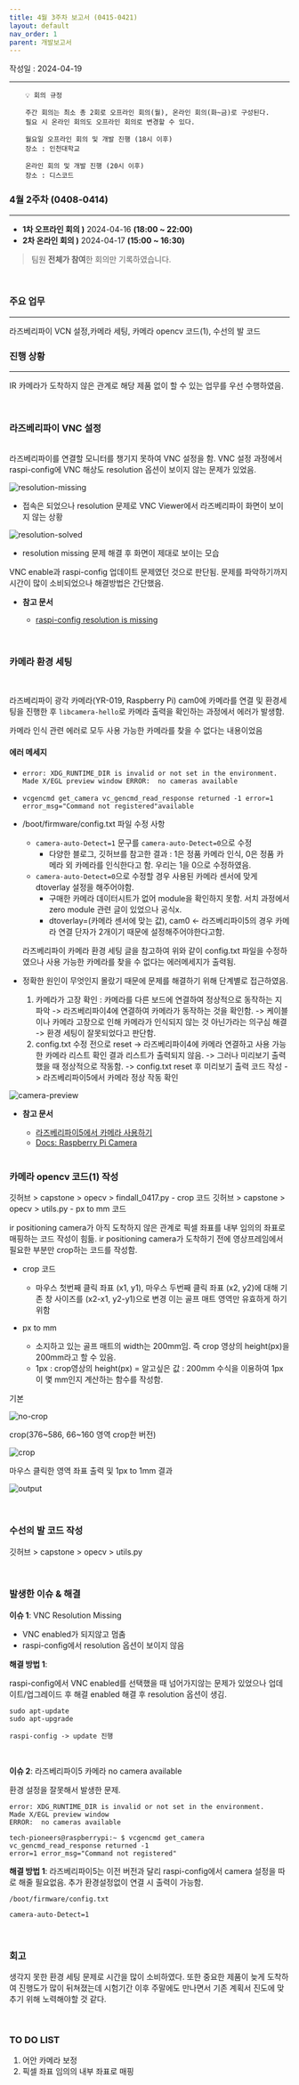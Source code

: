 ```yaml
---
title: 4월 3주차 보고서 (0415-0421)
layout: default
nav_order: 1
parent: 개발보고서
---
```


작성일 : 2024-04-19

---

```
    💡 회의 규정

    주간 회의는 최소 총 2회로 오프라인 회의(월), 온라인 회의(화~금)로 구성된다.
    필요 시 온라인 회의도 오프라인 회의로 변경할 수 있다.

    월요일 오프라인 회의 및 개발 진행 (18시 이후)
    장소 : 인천대학교

    온라인 회의 및 개발 진행 (20시 이후)
    장소 : 디스코드
```

### **4월 2주차 (0408-0414)**

---

- **1차 오프라인 회의 )** 2024-04-16 **(18:00 ~ 22:00)**
- **2차 온라인 회의 )** 2024-04-17 **(15:00 ~ 16:30)**

> 팀원 **전체가 참여**한 회의만 기록하였습니다.

<br/>

### **주요 업무**

---

라즈베리파이 VCN 설정,카메라 세팅, 카메라 opencv 코드(1), 수선의 발 코드

### **진행 상황**

---

IR 카메라가 도착하지 않은 관계로 해당 제품 없이 할 수 있는 업무를 우선 수행하였음.

<br/>

### 라즈베리파이 VNC 설정

<br/>
라즈베리파이를 연결할 모니터를 챙기지 못하여 VNC 설정을 함.
VNC 설정 과정에서 raspi-config에 VNC 해상도 resolution 옵션이 보이지 않는 문제가 있었음.

![resolution-missing](../../public/4-1/vnc.png)

- 접속은 되었으나 resolution 문제로 VNC Viewer에서 라즈베리파이 화면이 보이지 않는 상황

![resolution-solved](../../public/4-1/vnc-success.png)

- resolution missing 문제 해결 후 화면이 제대로 보이는 모습

VNC enable과 raspi-config 업데이트 문제였던 것으로 판단됨.
문제를 파악하기까지 시간이 많이 소비되었으나 해결방법은 간단했음.

- **참고 문서**

  - [raspi-config resolution is missing](https://forums.raspberrypi.com/viewtopic.php?t=331610)

<br/>

### 카메라 환경 세팅

<br/>

라즈베리파이 광각 카메라(YR-019, Raspberry Pi)
cam0에 카메라를 연결 및 환경세팅을 진행한 후 `libcamera-hello`로 카메라 출력을 확인하는 과정에서 에러가 발생함.

카메라 인식 관련 에러로 모두 사용 가능한 카메라를 찾을 수 없다는 내용이었음

#### 에러 메세지

- `error: XDG_RUNTIME_DIR is invalid or not set in the environment.
Made X/EGL preview window
ERROR:  no cameras available`
- `vcgencmd get_camera
vc_gencmd_read_response returned -1
error=1 error_msg="Command not registered"available`

- /boot/firmware/config.txt 파일 수정 사항

  - `camera-auto-Detect=1` 문구를 `camera-auto-Detect=0`으로 수정
    - 다양한 블로그, 깃허브를 참고한 결과 : 1은 정품 카메라 인식, 0은 정품 카메라 외 카메라를 인식한다고 함. 우리는 1을 0으로 수정하였음.
  - `camera-auto-Detect=0`으로 수정할 경우 사용된 카메라 센서에 맞게 dtoverlay 설정을 해주어야함.
    - 구매한 카메라 데이터시트가 없어 module을 확인하지 못함. 서치 과정에서 zero module 관련 글이 있었으나 공식x.
    - dtoverlay=(카메라 센서에 맞는 값), cam0 <- 라즈베리파이5의 경우 카메라 연결 단자가 2개이기 때문에 설정해주어야한다고함.

  라즈베리파이 카메라 환경 세팅 글을 참고하여 위와 같이 config.txt 파일을 수정하였으나 사용 가능한 카메라를 찾을 수 없다는 에러메세지가 출력됨.

- 정확한 원인이 무엇인지 몰랐기 때문에 문제를 해결하기 위해 단계별로 접근하였음.

  1. 카메라가 고장 확인 : 카메라를 다른 보드에 연결하여 정상적으로 동작하는 지 파악
     -> 라즈베리파이4에 연결하여 카메라가 동작하는 것을 확인함.
     -> 케이블이나 카메라 고장으로 인해 카메라가 인식되지 않는 것 아닌가라는 의구심 해결
     -> 환경 세팅이 잘못되었다고 판단함.
  2. config.txt 수정 전으로 reset
     -> 라즈베리파이4에 카메라 연결하고 사용 가능한 카메라 리스트 확인 결과 리스트가 출력되지 않음.
     -> 그러나 미리보기 출력했을 때 정상적으로 작동함.
     -> config.txt reset 후 미리보기 출력 코드 작성
     -> 라즈베리파이5에서 카메라 정상 작동 확인

![camera-preview](../../public/4-1/camera.png)

- **참고 문서**

  - [라즈베리파이5에서 카메라 사용하기](https://blog.naver.com/no1_devicemart/223305384819)
  - [Docs: Raspberry Pi Camera](https://www.raspberrypi.com/documentation/computers/camera_software.html#introducing-the-raspberry-pi-cameras)

  <br/>

### 카메라 opencv 코드(1) 작성

깃허브 > capstone > opecv > findall_0417.py - crop 코드
깃허브 > capstone > opecv > utils.py - px to mm 코드

ir positioning camera가 아직 도착하지 않은 관계로 픽셀 좌표를 내부 임의의 좌표로 매핑하는 코드 작성이 힘듦.
ir positioning camera가 도착하기 전에 영상프레임에서 필요한 부분만 crop하는 코드를 작성함.

- crop 코드

  - 마우스 첫번째 클릭 좌표 (x1, y1), 마우스 두번째 클릭 좌표 (x2, y2)에 대해 기존 창 사이즈를 (x2-x1, y2-y1)으로 변경
    이는 골프 매트 영역만 유효하게 하기 위함

- px to mm

  - 소지하고 있는 골프 매트의 width는 200mm임. 즉 crop 영상의 height(px)을 200mm라고 할 수 있음.
  - 1px : crop영상의 height(px) = 알고싶은 값 : 200mm 수식을 이용하여 1px이 몇 mm인지 계산하는 함수를 작성함.

기본

![no-crop](../../public/4-1/nocrop.png)

crop(376~586, 66~160 영역 crop한 버전)

![crop](../../public/4-1/crop.png)

마우스 클릭한 영역 좌표 출력 및 1px to 1mm 결과

![output](../../public/4-1/output.png)

<br/>

### 수선의 발 코드 작성

깃허브 > capstone > opecv > utils.py

  <br/>

### 발생한 이슈 & 해결

**이슈 1**: VNC Resolution Missing

- VNC enabled가 되지않고 멈춤
- raspi-config에서 resolution 옵션이 보이지 않음

**해결 방법 1**:

raspi-config에서 VNC enabled를 선택했을 때 넘어가지않는 문제가 있었으나 업데이트/업그레이드 후 해결
enabled 해결 후 resolution 옵션이 생김.

```
sudo apt-update
sudo apt-upgrade

raspi-config -> update 진행
```

<br/>

**이슈 2**: 라즈베리파이5 카메라 no camera available

환경 설정을 잘못해서 발생한 문제.

```
error: XDG_RUNTIME_DIR is invalid or not set in the environment.
Made X/EGL preview window
ERROR:  no cameras available

tech-pioneers@raspberrypi:~ $ vcgencmd get_camera
vc_gencmd_read_response returned -1
error=1 error_msg="Command not registered"
```

**해결 방법 1**: 라즈베리파이5는 이전 버전과 달리 raspi-config에서 camera 설정을 따로 해줄 필요없음. 추가 환경설정없이 연결 시 출력이 가능함.

```
/boot/firmware/config.txt

camera-auto-Detect=1
```

<br/>

### 회고

생각지 못한 환경 세팅 문제로 시간을 많이 소비하였다. 또한 중요한 제품이 늦게 도착하여 진행도가 많이 뒤쳐졌는데 시험기간 이후 주말에도 만나면서 기존 계획서 진도에 맞추기 위해 노력해야할 것 같다.

<br/>

### TO DO LIST

1. 어안 카메라 보정
2. 픽셀 좌표 임의의 내부 좌표로 매핑
